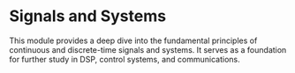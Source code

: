 # Signals and Systems

This module provides a deep dive into the fundamental principles of continuous and discrete-time signals and systems. It serves as a foundation for further study in DSP, control systems, and communications.
